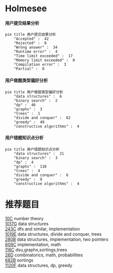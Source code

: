 # Holmesee

<!-- tabs:start -->



#### **用户提交结果分析**

```mermaid
pie title 用户提交结果分析
    "Accepted" :  42
    "Rejected" :  0
    "Wrong answer" :  34
    "Runtime error" :  4
    "Time limit exceeded" :  17
    "Memory limit exceeded" :  0
    "Compilation error" :  3
    "Partial" :  0
```

#### **用户做题类型偏好分析**

```mermaid
pie title 用户做题类型偏好分析
    "data structures" :  6
    "binary search" :  2
    "dp" :  46
    "graphs" :  3
    "trees" :  1
    "divide and conquer" :  62
    "greedy" :  49
    "constructive algorithms" :  4
```
#### **用户错题知识点分析**

```mermaid
pie title 用户错题知识点分析
    "data structures" :  21
    "binary search" :  3
    "dp" :  4
    "graphs" :  110
    "trees" :  4
    "divide and conquer" :  6
    "greedy" :  9
    "constructive algorithms" :  4
```



<!-- tabs:end -->
# 推荐题目
[10C](https://codeforces.com/contest/10/problem/C)		number theory		  
[1017G](https://codeforces.com/contest/1017/problem/G)		data structures		  
[243C](https://codeforces.com/contest/243/problem/C)		dfs and similar,
                        implementation		  
[1019E](https://codeforces.com/contest/1019/problem/E)		data structures,
                        divide and conquer,
                        trees		  
[280B](https://codeforces.com/contest/280/problem/B)		data structures,
                        implementation,
                        two pointers		  
[609C](https://codeforces.com/contest/609/problem/C)		implementation,
                        math		  
[116C](https://codeforces.com/contest/116/problem/C)		dsu,graphs,sortings,trees		  
[26D](https://codeforces.com/contest/26/problem/D)		combinatorics,
                        math,
                        probabilities		  
[682B](https://codeforces.com/contest/682/problem/B)		sortings		  
[1120F](https://codeforces.com/contest/1120/problem/F)		data structures,
                        dp,
                        greedy		  
